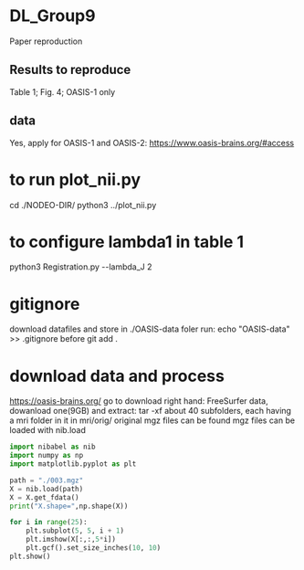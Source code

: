# DL_Group9
Paper reproduction
## Results to reproduce
Table 1; Fig. 4; OASIS-1 only
## data
Yes, apply for OASIS-1 and OASIS-2: https://www.oasis-brains.org/#access


# to run plot_nii.py
cd ./NODEO-DIR/
python3 ../plot_nii.py


# to configure lambda1 in table 1
python3 Registration.py --lambda_J 2

# gitignore
download datafiles and store in ./OASIS-data foler
run: echo "OASIS-data" >> .gitignore
before git add .

# download data and process
https://oasis-brains.org/
go to download
right hand: FreeSurfer data, dowanload one(9GB) and extract: tar -xf <filename>
about 40 subfolders, each having a mri folder in it
in mri/orig/ original mgz files can be found
mgz files can be loaded with nib.load
```python
import nibabel as nib
import numpy as np
import matplotlib.pyplot as plt

path = "./003.mgz"
X = nib.load(path)
X = X.get_fdata()
print("X.shape=",np.shape(X))

for i in range(25):
    plt.subplot(5, 5, i + 1)
    plt.imshow(X[:,:,5*i])
    plt.gcf().set_size_inches(10, 10)
plt.show()

```
